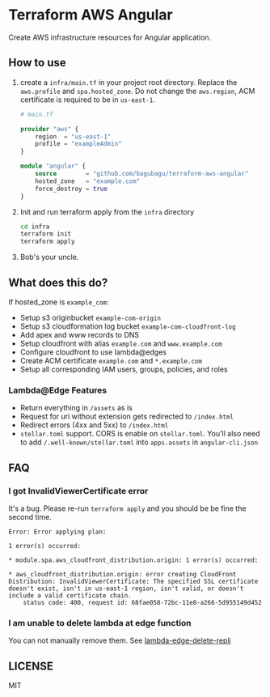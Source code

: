 # Terraform AWS Angular

Create AWS infrastructure resources for Angular application.

## How to use

1.  create a `infra/main.tf` in your project root directory. Replace the `aws.profile` and `spa.hosted_zone`. Do not change the `aws.region`, ACM certificate is required to be in `us-east-1`.

    ```terraform
    # main.tf

    provider "aws" {
        region  = "us-east-1"
        profile = "exampleAdmin"
    }

    module "angular" {
        source        = "github.com/bagubagu/terraform-aws-angular"
        hosted_zone   = "example.com"
        force_destroy = true
    }
    ```

1.  Init and run terraform apply from the `infra` directory

    ```bash
    cd infra
    terraform init
    terraform apply
    ```

1.  Bob's your uncle.

## What does this do?

If hosted_zone is `example_com`:

- Setup s3 originbucket `example-com-origin`
- Setup s3 cloudformation log bucket `example-com-cloudfront-log`
- Add apex and www records to DNS
- Setup cloudfront with alias `example.com` and `www.example.com`
- Configure cloudfront to use lambda@edges
- Create ACM certificate `example.com` and `*.example.com`
- Setup all corresponding IAM users, groups, policies, and roles

### Lambda@Edge Features

- Return everything in `/assets` as is
- Request for uri without extension gets redirected to `/index.html`
- Redirect errors (4xx and 5xx) to `/index.html`
- `stellar.toml` support. CORS is enable on `stellar.toml`. You'll also need to add `/.well-known/stellar.toml` into `apps.assets` in `angular-cli.json`

## FAQ

### I got InvalidViewerCertificate error

It's a bug. Please re-run `terraform apply` and you should be be fine the second time.

```
Error: Error applying plan:

1 error(s) occurred:

* module.spa.aws_cloudfront_distribution.origin: 1 error(s) occurred:

* aws_cloudfront_distribution.origin: error creating CloudFront Distribution: InvalidViewerCertificate: The specified SSL certificate doesn't exist, isn't in us-east-1 region, isn't valid, or doesn't include a valid certificate chain.
    status code: 400, request id: 68fae058-72bc-11e8-a266-5d955149d452
```


### I am unable to delete lambda at edge function

You can not manually remove them. See [lambda-edge-delete-repli](https://docs.aws.amazon.com/AmazonCloudFront/latest/DeveloperGuide/lambda-edge-delete-replicas.html)

## LICENSE

MIT
